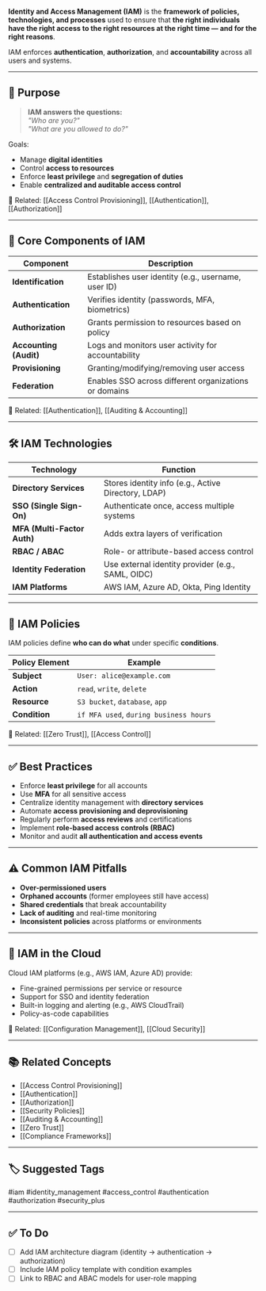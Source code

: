 **Identity and Access Management (IAM)** is the **framework of policies, technologies, and processes** used to ensure that **the right individuals have the right access to the right resources at the right time — and for the right reasons**.

IAM enforces **authentication**, **authorization**, and **accountability** across all users and systems.

---

## 🎯 Purpose

> **IAM answers the questions:**  
> _"Who are you?"_  
> _"What are you allowed to do?"_

Goals:
- Manage **digital identities**
- Control **access to resources**
- Enforce **least privilege** and **segregation of duties**
- Enable **centralized and auditable access control**

📎 Related: [[Access Control Provisioning]], [[Authentication]], [[Authorization]]

---

## 🧱 Core Components of IAM

| Component           | Description                                                  |
|---------------------|--------------------------------------------------------------|
| **Identification**   | Establishes user identity (e.g., username, user ID)          |
| **Authentication**   | Verifies identity (passwords, MFA, biometrics)               |
| **Authorization**    | Grants permission to resources based on policy               |
| **Accounting (Audit)**| Logs and monitors user activity for accountability           |
| **Provisioning**     | Granting/modifying/removing user access                      |
| **Federation**       | Enables SSO across different organizations or domains        |

📎 Related: [[Authentication]], [[Auditing & Accounting]]

---

## 🛠 IAM Technologies

| Technology               | Function                                             |
|--------------------------|------------------------------------------------------|
| **Directory Services**    | Stores identity info (e.g., Active Directory, LDAP) |
| **SSO (Single Sign-On)**  | Authenticate once, access multiple systems          |
| **MFA (Multi-Factor Auth)** | Adds extra layers of verification                 |
| **RBAC / ABAC**           | Role- or attribute-based access control              |
| **Identity Federation**   | Use external identity provider (e.g., SAML, OIDC)   |
| **IAM Platforms**         | AWS IAM, Azure AD, Okta, Ping Identity               |

---

## 🔐 IAM Policies

IAM policies define **who can do what** under specific **conditions**.

| Policy Element    | Example                                   |
|--------------------|--------------------------------------------|
| **Subject**         | `User: alice@example.com`                 |
| **Action**          | `read`, `write`, `delete`                 |
| **Resource**        | `S3 bucket`, `database`, `app`            |
| **Condition**       | `if MFA used`, `during business hours`    |

📎 Related: [[Zero Trust]], [[Access Control]]

---

## ✅ Best Practices

- Enforce **least privilege** for all accounts
- Use **MFA** for all sensitive access
- Centralize identity management with **directory services**
- Automate **access provisioning and deprovisioning**
- Regularly perform **access reviews** and certifications
- Implement **role-based access controls (RBAC)**
- Monitor and audit **all authentication and access events**

---

## ⚠️ Common IAM Pitfalls

- **Over-permissioned users**
- **Orphaned accounts** (former employees still have access)
- **Shared credentials** that break accountability
- **Lack of auditing** and real-time monitoring
- **Inconsistent policies** across platforms or environments

---

## 🧩 IAM in the Cloud

Cloud IAM platforms (e.g., AWS IAM, Azure AD) provide:
- Fine-grained permissions per service or resource
- Support for SSO and identity federation
- Built-in logging and alerting (e.g., AWS CloudTrail)
- Policy-as-code capabilities

📎 Related: [[Configuration Management]], [[Cloud Security]]

---

## 📚 Related Concepts

- [[Access Control Provisioning]]
- [[Authentication]]
- [[Authorization]]
- [[Security Policies]]
- [[Auditing & Accounting]]
- [[Zero Trust]]
- [[Compliance Frameworks]]

---

## 🏷 Suggested Tags

#iam #identity_management #access_control #authentication #authorization #security_plus

---

## ✅ To Do

- [ ] Add IAM architecture diagram (identity → authentication → authorization)
- [ ] Include IAM policy template with condition examples
- [ ] Link to RBAC and ABAC models for user-role mapping
